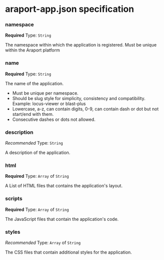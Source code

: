 # araport-app.json specification

### namespace

**Required**
Type: `String`

The namespace within which the application is registered. Must be unique within
the Araport platform

### name

**Required**
Type: `String`

The name of the application.

- Must be unique per namespace.
- Should be slug style for simplicity, consistency and compatibility. Example: locus-viewer or blast-plus
- Lowercase, a-z, can contain digits, 0-9, can contain dash or dot but not start/end with them.
- Consecutive dashes or dots not allowed.

### description

*Recommended*
Type: `String`

A description of the application.

### html

**Required**
Type: `Array` of `String`

A List of HTML files that contains the application's layout.

### scripts

**Required**
Type: `Array` of `String`

The JavaScript files that contain the application's code.

### styles

*Recommended*
Type: `Array` of `String`

The CSS files that contain additional styles for the application.
